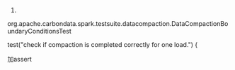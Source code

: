
1.
org.apache.carbondata.spark.testsuite.datacompaction.DataCompactionBoundaryConditionsTest

  test("check if compaction is completed correctly for one load.") {

加assert
